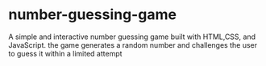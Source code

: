 # number-guessing-game
A simple and  interactive number guessing game built with HTML,CSS, and JavaScript. the game generates a random number and challenges the user to guess it within a limited attempt
